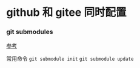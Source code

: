 # github 和 gitee 同时配置


### git submodules 

[参考](https://cloud.tencent.com/developer/article/2136829)

常用命令
`git submodule init`
`git submodule update`